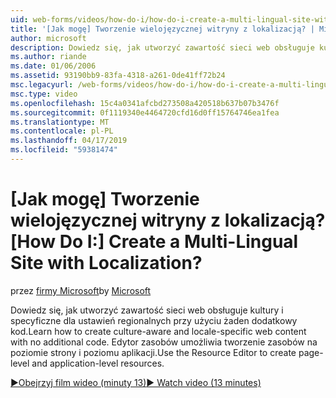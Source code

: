 ```yaml
---
uid: web-forms/videos/how-do-i/how-do-i-create-a-multi-lingual-site-with-localization
title: '[Jak mogę] Tworzenie wielojęzycznej witryny z lokalizacją? | Microsoft Docs'
author: microsoft
description: Dowiedz się, jak utworzyć zawartość sieci web obsługuje kultury i specyficzne dla ustawień regionalnych przy użyciu żaden dodatkowy kod. Do tworzenia strony i na poziomie aplikacji, należy użyć edytora zasobów...
ms.author: riande
ms.date: 01/06/2006
ms.assetid: 93190bb9-83fa-4318-a261-0de41ff72b24
msc.legacyurl: /web-forms/videos/how-do-i/how-do-i-create-a-multi-lingual-site-with-localization
msc.type: video
ms.openlocfilehash: 15c4a0341afcbd273508a420518b637b07b3476f
ms.sourcegitcommit: 0f1119340e4464720cfd16d0ff15764746ea1fea
ms.translationtype: MT
ms.contentlocale: pl-PL
ms.lasthandoff: 04/17/2019
ms.locfileid: "59381474"
---
```

# <a name="how-do-i-create-a-multi-lingual-site-with-localization"></a><span data-ttu-id="f5f79-105">[Jak mogę] Tworzenie wielojęzycznej witryny z lokalizacją?</span><span class="sxs-lookup"><span data-stu-id="f5f79-105">[How Do I:] Create a Multi-Lingual Site with Localization?</span></span>

<span data-ttu-id="f5f79-106">przez [firmy Microsoft](https://github.com/microsoft)</span><span class="sxs-lookup"><span data-stu-id="f5f79-106">by [Microsoft](https://github.com/microsoft)</span></span>

<span data-ttu-id="f5f79-107">Dowiedz się, jak utworzyć zawartość sieci web obsługuje kultury i specyficzne dla ustawień regionalnych przy użyciu żaden dodatkowy kod.</span><span class="sxs-lookup"><span data-stu-id="f5f79-107">Learn how to create culture-aware and locale-specific web content with no additional code.</span></span> <span data-ttu-id="f5f79-108">Edytor zasobów umożliwia tworzenie zasobów na poziomie strony i poziomu aplikacji.</span><span class="sxs-lookup"><span data-stu-id="f5f79-108">Use the Resource Editor to create page-level and application-level resources.</span></span>

[<span data-ttu-id="f5f79-109">&#9654;Obejrzyj film wideo (minuty 13)</span><span class="sxs-lookup"><span data-stu-id="f5f79-109">&#9654; Watch video (13 minutes)</span></span>](https://channel9.msdn.com/Blogs/ASP-NET-Site-Videos/how-do-i-create-a-multi-lingual-site-with-localization)
